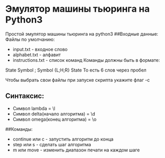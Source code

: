 # Эмулятор машины тьюринга на Python3
Простой эмулятор машины тьюринга на python3
##Входные данные:
Файлы по умолчанию:
* input.txt     -       входное слово
* alphabet.txt -     алфавит
* instructions.txt - список команд
Команды должны быть в формате: 

State Symbol ; Symbol {L;H;R} State
То есть 6 слов через пробел

Чтобы выбрать свои файлы при запуске скрипта укажите флаг -c
## Синтаксис:
* Символ lambda = \l
* Символ delta(начало алгоритма) = \d
* Символ omega(конец алгоритма) = \o


##Команды:
* continue или c - запустить алгоритм до конца
* step или s - сделать шаг алгоритма
* m или move - изменить диапазон печати на каждом шаге
